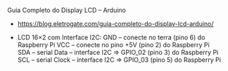 

Guia Completo do Display LCD – Arduino
- https://blog.eletrogate.com/guia-completo-do-display-lcd-arduino/

- LCD 16×2 com Interface I2C:
GND – conecte no terra (pino 6) do Raspberry Pi 
VCC – conecte no pino +5V (pino 2) do Raspberry Pi  
SDA – serial Data – interface I2C => GPIO_02 (pino 3) do Raspberry Pi 
SCL – serial Clock – interface I2C => GPIO_03 (pino 5) do Raspberry Pi 

